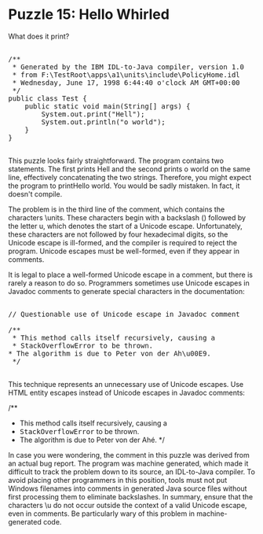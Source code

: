 # Puzzle 15: Hello Whirled

What does it print?

<pre>

/**
 * Generated by the IBM IDL-to-Java compiler, version 1.0
 * from F:\TestRoot\apps\a1\units\include\PolicyHome.idl
 * Wednesday, June 17, 1998 6:44:40 o'clock AM GMT+00:00
 */
public class Test {
    public static void main(String[] args) {
        System.out.print("Hell");
        System.out.println("o world");
    }
}

</pre>


This puzzle looks fairly straightforward. The program contains two statements. 
The first prints Hell and the second prints o world on the same line, effectively concatenating the two strings. 
Therefore, you might expect the program to printHello world. You would be sadly mistaken. In fact, it doesn't compile.


The problem is in the third line of the comment, which contains the characters \units. 
These characters begin with a backslash (\) followed by the letter u, which denotes the start of a Unicode escape. 
Unfortunately, these characters are not followed by four hexadecimal digits, 
so the Unicode escape is ill-formed, and the compiler is required to reject the program. 
Unicode escapes must be well-formed, even if they appear in comments.

It is legal to place a well-formed Unicode escape in a comment, but there is rarely a reason to do so. 
Programmers sometimes use Unicode escapes in Javadoc comments to generate special characters in the documentation:

<pre>

// Questionable use of Unicode escape in Javadoc comment

/**
 * This method calls itself recursively, causing a
 * StackOverflowError to be thrown.
* The algorithm is due to Peter von der Ah\u00E9.
 */

</pre>

This technique represents an unnecessary use of Unicode escapes.
Use HTML entity escapes instead of Unicode escapes in Javadoc comments:

/**
* This method calls itself recursively, causing a
* <tt>StackOverflowError</tt> to be thrown.
* The algorithm is due to Peter von der Ahé.
  */

In case you were wondering, the comment in this puzzle was derived from an actual bug report. 
The program was machine generated, which made it difficult to track the problem down to its source, an IDL-to-Java compiler. 
To avoid placing other programmers in this position, tools must not put Windows filenames into comments in generated 
Java source files without first processing them to eliminate backslashes.
In summary, ensure that the characters \u do not occur outside the context of a valid Unicode escape, even in comments. 
Be particularly wary of this problem in machine-generated code.


